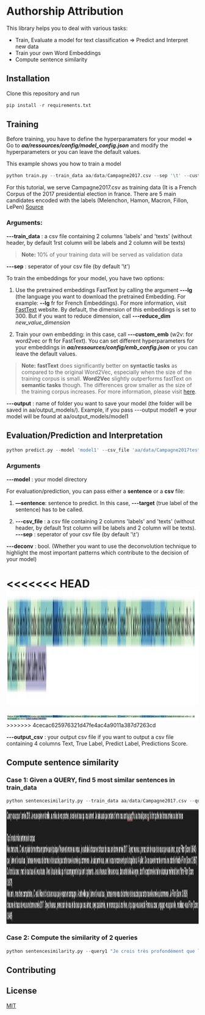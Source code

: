 # Authorship Attribution 
This library helps you to deal with various tasks: 
- Train, Evaluate a model for text classification => Predict and Interpret new data
- Train your own Word Embeddings
- Compute sentence similarity 

## Installation 
Clone this repository and run 
```python
pip install -r requirements.txt
```

## Training

Before training, you have to define the hyperparamaters for your model => Go to ***aa/ressources/config/model_config.json*** and modify the hyperparameters or you can leave the default values.   

This example shows you how to train a model 

```python
python train.py --train_data aa/data/Campagne2017.csv --sep '\t' --custom_emb w2v --output test_model
```

For this tutorial, we serve Campagne2017.csv as training data (It is a French Corpus of the 2017 presidential election in france. There are 5 main candidates encoded with the labels (Melenchon, Hamon, Macron, Fillon, LePen) [Source](https://github.com/lvanni/hyperdeep)

### **Arguments:** 

**---train_data** : a csv file containing 2 columns 'labels' and 'texts' (without header, by default 1rst column will be labels and 2 column will be texts)
> **Note:** 10% of your training data will be served as validation data

**---sep** : seperator of your csv file (by default '\t') 

To train the embeddings for your model, you have two options: 

1) Use the pretrained embeddings FastText by calling the argument **---lg** (the language you want to download the pretrained Embedding. For example: **--lg** fr for French Embeddings). For more information, visit [FastText](https://fasttext.cc/docs/en/crawl-vectors.html) website. By default, the dimension of this embeddings is set to 300. But if you want to reduce dimension, call **---reduce_dim** *new_value_dimension*

2) Train your own embedding: in this case, call **---custom_emb** (w2v: for word2vec or ft for FastText). You can set different hyperparameters for your embeddings in ***aa/ressources/config/emb_config.json*** or you can leave the default values. 


> **Note:**  **fastText** does significantly better on **syntactic tasks** as compared to the original Word2Vec, especially when the size of the training corpus is small. **Word2Vec** slightly outperforms fastText on **semantic tasks** though. The differences grow smaller as the size of the training corpus increases. For more information, please visit [here](https://radimrehurek.com/gensim/auto_examples/tutorials/run_fasttext.html). 

**---output** : name of folder you want to save your model (the folder will be saved in aa/output_models/). Example, if you pass ---output model1 => your model will be found at aa/output_models/model1

## Evaluation/Prediction and Interpretation 
```python
python predict.py --model 'model1' --csv_file 'aa/data/Campagne2017test.csv' --deconv True
```

### Arguments 

**---model** : your model directory 

For evaluation/prediction, you can pass either a **sentence** or a **csv** file: 

1) **—sentence**: sentence to predict. In this case, **---target** (true label of the sentence) has to be called.

2) **---csv_file** : a csv file containing 2 columns 'labels' and 'texts' (without header, by default 1rst column will be labels and 2 column will be texts). 
**---sep** : seperator of your csv file (by default '\t') 

**---deconv** :  bool. (Whether you want to use the deconvolution technique to highlight the most important patterns which contribute to the decision of your model) 

<<<<<<< HEAD
<img src="images_ReadMe/Deconv.png" alt="deconv" height="300"/>
=======
<img src="images_ReadMe/Deconv.png" alt="deconv" heigth="300"/>
>>>>>>> 4cecac625976321d47fe4ac4a9011a387d7263cd


**---output_csv** :  your output csv file if you want to output a csv file containing 4 columns Text, True Label, Predict Label, Predictions Score. 

## Compute sentence similarity 

### Case 1: Given a QUERY, find 5 most similar sentences in train_data 

```python
python sentencesimilarity.py --train_data aa/data/Campagne2017.csv --query "vœux pour l' année 2018 . Je vous espère en famille , au milieu de vos proches , de celles et ceux qui vous aiment . Je sais aussi que certains d' entre vous sont aujourd' hui au travail parce qu' ils font partie des forces armées ou des forces"
```

<img src="images_ReadMe/sentence_sim.png" alt="sentence_sim" height="300"/>


### Case 2: Compute the similarity of 2 queries

```python
python sentencesimilarity.py --query1 "Je crois très profondément que l' Europe peut devenir cette puissance économique , sociale , écologique et scientifique qui pourra faire face à la Chine , aux Etats-Unis en portant ces valeurs qui nous ont faits et qui sont notre histoire commune . J' ai besoin de votre détermination pour" --query2 "vœux pour l' année 2018 . Je vous espère en famille , au milieu de vos proches , de celles et ceux qui vous aiment . Je sais aussi que certains d' entre vous sont aujourd' hui au travail parce qu' ils font partie des forces armées ou des forces"
```




## Contributing


## License
[MIT](https://choosealicense.com/licenses/mit/)



